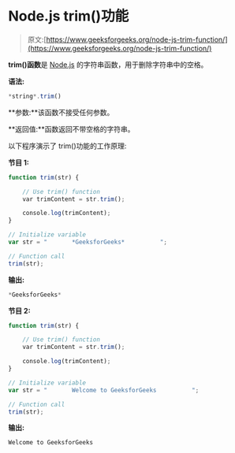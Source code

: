# Node.js trim()功能

> 原文:[https://www.geeksforgeeks.org/node-js-trim-function/](https://www.geeksforgeeks.org/node-js-trim-function/)

**trim()函数**是 [Node.js](https://www.geeksforgeeks.org/introduction-to-nodejs/) 的字符串函数，用于删除字符串中的空格。

**语法:**

```js
*string*.trim()
```

**参数:**该函数不接受任何参数。

**返回值:**函数返回不带空格的字符串。

以下程序演示了 trim()功能的工作原理:

**节目 1:**

```js
function trim(str) {

    // Use trim() function
    var trimContent = str.trim();

    console.log(trimContent);
}

// Initialize variable
var str = "       *GeeksforGeeks*          ";

// Function call
trim(str);
```

**输出:**

```js
*GeeksforGeeks*
```

**节目 2:**

```js
function trim(str) {

    // Use trim() function
    var trimContent = str.trim();

    console.log(trimContent);
}

// Initialize variable
var str = "       Welcome to GeeksforGeeks          ";

// Function call
trim(str);    
```

**输出:**

```js
Welcome to GeeksforGeeks
```
